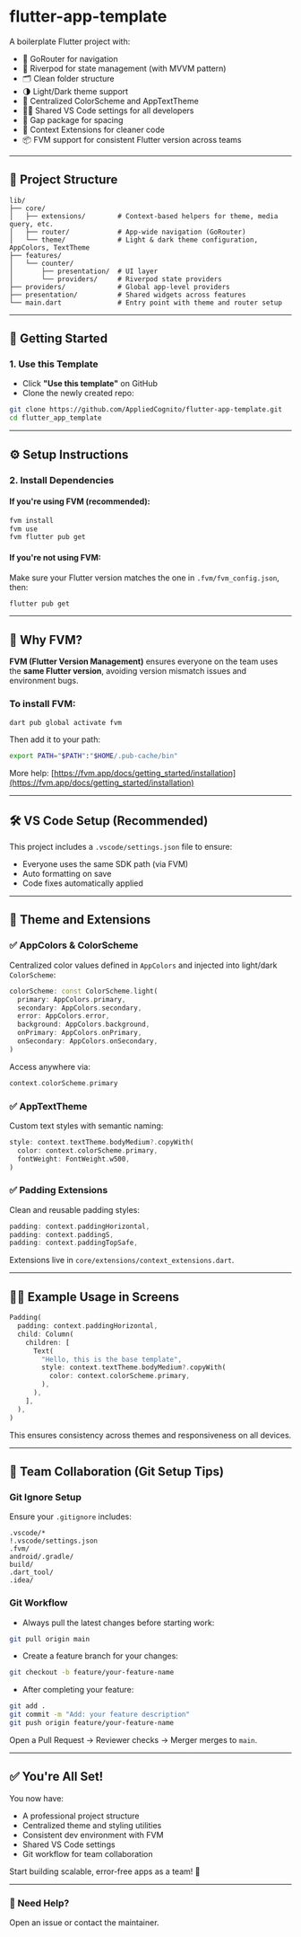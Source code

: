 
# flutter-app-template

A boilerplate Flutter project with:

- 🧭 GoRouter for navigation  
- 🧠 Riverpod for state management (with MVVM pattern)  
- 🗂️ Clean folder structure  
- 🌗 Light/Dark theme support  
- 🎨 Centralized ColorScheme and AppTextTheme  
- 🧑‍💻 Shared VS Code settings for all developers  
- 🧭 Gap package for spacing  
- 📐 Context Extensions for cleaner code  
- 📦 FVM support for consistent Flutter version across teams  

---

## 📁 Project Structure

```
lib/
├── core/
│   ├── extensions/        # Context-based helpers for theme, media query, etc.
│   ├── router/            # App-wide navigation (GoRouter)
│   └── theme/             # Light & dark theme configuration, AppColors, TextTheme
├── features/
│   └── counter/
│       ├── presentation/  # UI layer
│       └── providers/     # Riverpod state providers
├── providers/             # Global app-level providers
├── presentation/          # Shared widgets across features
└── main.dart              # Entry point with theme and router setup
```

---

## 🚀 Getting Started

### 1. Use this Template

- Click **"Use this template"** on GitHub  
- Clone the newly created repo:

```bash
git clone https://github.com/AppliedCognito/flutter-app-template.git
cd flutter_app_template
```

---

## ⚙️ Setup Instructions

### 2. Install Dependencies

#### If you're using **FVM** (recommended):

```bash
fvm install
fvm use
fvm flutter pub get
```

#### If you're **not using FVM**:

Make sure your Flutter version matches the one in `.fvm/fvm_config.json`, then:

```bash
flutter pub get
```

---

## 📌 Why FVM?

**FVM (Flutter Version Management)** ensures everyone on the team uses the **same Flutter version**, avoiding version mismatch issues and environment bugs.

### To install FVM:

```bash
dart pub global activate fvm
```

Then add it to your path:

```bash
export PATH="$PATH":"$HOME/.pub-cache/bin"
```

More help: [https://fvm.app/docs/getting_started/installation](https://fvm.app/docs/getting_started/installation)

---

## 🛠️ VS Code Setup (Recommended)

This project includes a `.vscode/settings.json` file to ensure:

- Everyone uses the same SDK path (via FVM)
- Auto formatting on save
- Code fixes automatically applied

---

## 🎨 Theme and Extensions

### ✅ AppColors & ColorScheme

Centralized color values defined in `AppColors` and injected into light/dark `ColorScheme`:

```dart
colorScheme: const ColorScheme.light(
  primary: AppColors.primary,
  secondary: AppColors.secondary,
  error: AppColors.error,
  background: AppColors.background,
  onPrimary: AppColors.onPrimary,
  onSecondary: AppColors.onSecondary,
)
```

Access anywhere via:

```dart
context.colorScheme.primary
```

### ✅ AppTextTheme

Custom text styles with semantic naming:

```dart
style: context.textTheme.bodyMedium?.copyWith(
  color: context.colorScheme.primary,
  fontWeight: FontWeight.w500,
)
```

### ✅ Padding Extensions

Clean and reusable padding styles:

```dart
padding: context.paddingHorizontal,
padding: context.paddingS,
padding: context.paddingTopSafe,
```

Extensions live in `core/extensions/context_extensions.dart`.

---

## 🧑‍💻 Example Usage in Screens

```dart
Padding(
  padding: context.paddingHorizontal,
  child: Column(
    children: [
      Text(
        "Hello, this is the base template",
        style: context.textTheme.bodyMedium?.copyWith(
          color: context.colorScheme.primary,
        ),
      ),
    ],
  ),
)
```

This ensures consistency across themes and responsiveness on all devices.

---

## 👥 Team Collaboration (Git Setup Tips)

### Git Ignore Setup

Ensure your `.gitignore` includes:

```
.vscode/*
!.vscode/settings.json
.fvm/
android/.gradle/
build/
.dart_tool/
.idea/
```

### Git Workflow

- Always pull the latest changes before starting work:

```bash
git pull origin main
```

- Create a feature branch for your changes:

```bash
git checkout -b feature/your-feature-name
```

- After completing your feature:

```bash
git add .
git commit -m "Add: your feature description"
git push origin feature/your-feature-name
```

Open a Pull Request → Reviewer checks → Merger merges to `main`.

---

## ✅ You're All Set!

You now have:

- A professional project structure
- Centralized theme and styling utilities
- Consistent dev environment with FVM
- Shared VS Code settings
- Git workflow for team collaboration

Start building scalable, error-free apps as a team! 🚀

---

### 💬 Need Help?

Open an issue or contact the maintainer.
